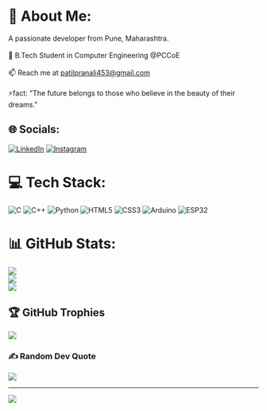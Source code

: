 # 💫 About Me:
A passionate developer from Pune, Maharashtra.<br><br>🌱 B.Tech Student in Computer Engineering @PCCoE<br><br>📫 Reach me at patilpranali453@gmail.com<br><br>⚡fact: "The future belongs to those who believe in the beauty of their dreams."

## 🌐 Socials:
[![LinkedIn](https://img.shields.io/badge/LinkedIn-%230077B5.svg?logo=linkedin&logoColor=white)](https://linkedin.com/in/pranali-patil-180763292/) 
[![Instagram](https://img.shields.io/badge/Instagram-%23E4405F.svg?logo=Instagram&logoColor=white)](https://instagram.com/Pranali_Patil_305)

# 💻 Tech Stack:
![C](https://img.shields.io/badge/c-%2300599C.svg?style=for-the-badge&logo=c&logoColor=white) 
![C++](https://img.shields.io/badge/c++-%2300599C.svg?style=for-the-badge&logo=c%2B%2B&logoColor=white) 
![Python](https://img.shields.io/badge/python-%2314354C.svg?style=for-the-badge&logo=python&logoColor=white) 
![HTML5](https://img.shields.io/badge/html5-%23E34F26.svg?style=for-the-badge&logo=html5&logoColor=white) 
![CSS3](https://img.shields.io/badge/css3-%231572B6.svg?style=for-the-badge&logo=css3&logoColor=white) 
![Arduino](https://img.shields.io/badge/arduino-%23E34F26.svg?style=for-the-badge&logo=arduino&logoColor=white) 
![ESP32](https://img.shields.io/badge/esp32-%23E34F26.svg?style=for-the-badge&logo=esp32&logoColor=white) 

# 📊 GitHub Stats:
![](https://github-readme-stats.vercel.app/api?username=pranalipatil21&theme=dark&hide_border=false&include_all_commits=true&count_private=false)<br/>
![](https://github-readme-streak-stats.herokuapp.com/?user=pranalipatil21&theme=dark&hide_border=false)<br/>
![](https://github-readme-stats.vercel.app/api/top-langs/?username=pranalipatil21&theme=dark&hide_border=false&include_all_commits=true&count_private=false&layout=compact)

## 🏆 GitHub Trophies
![](https://github-profile-trophy.vercel.app/?username=pranalipatil21&theme=monokai&no-frame=false&no-bg=true&margin-w=4)

### ✍️ Random Dev Quote
![](https://quotes-github-readme.vercel.app/api?type=horizontal&theme=radical)

---
[![](https://visitcount.itsvg.in/api?id=pranalipatil21&icon=6&color=0)](https://visitcount.itsvg.in)

<!-- Proudly created with GPRM ( https://gprm.itsvg.in ) -->
